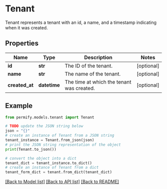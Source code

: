 # Tenant

Tenant represents a tenant with an id, a name, and a timestamp indicating when it was created.

## Properties

Name | Type | Description | Notes
------------ | ------------- | ------------- | -------------
**id** | **str** | The ID of the tenant. | [optional] 
**name** | **str** | The name of the tenant. | [optional] 
**created_at** | **datetime** | The time at which the tenant was created. | [optional] 

## Example

```python
from permify.models.tenant import Tenant

# TODO update the JSON string below
json = "{}"
# create an instance of Tenant from a JSON string
tenant_instance = Tenant.from_json(json)
# print the JSON string representation of the object
print(Tenant.to_json())

# convert the object into a dict
tenant_dict = tenant_instance.to_dict()
# create an instance of Tenant from a dict
tenant_form_dict = tenant.from_dict(tenant_dict)
```
[[Back to Model list]](../README.md#documentation-for-models) [[Back to API list]](../README.md#documentation-for-api-endpoints) [[Back to README]](../README.md)


